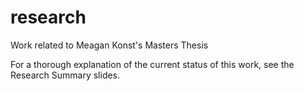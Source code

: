 # research
Work related to Meagan Konst's Masters Thesis

For a thorough explanation of the current status of this work, see the Research Summary slides.
